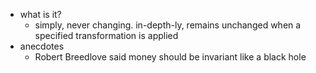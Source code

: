   * what is it?
    * simply, never changing. in-depth-ly, remains unchanged when a specified transformation is applied
  * anecdotes
    * Robert Breedlove said money should be invariant like a black hole